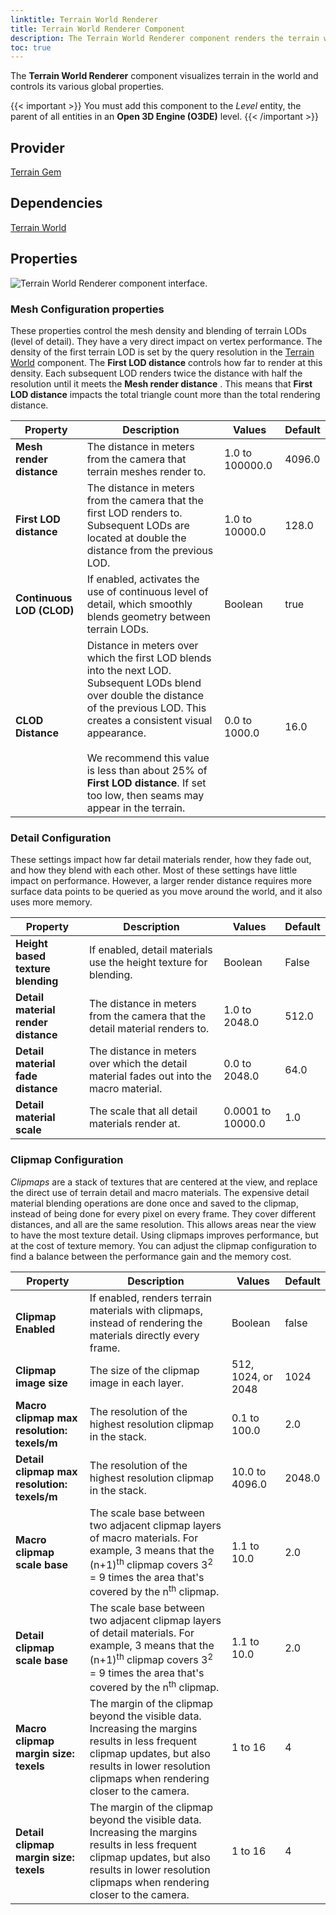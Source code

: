 ```yaml
---
linktitle: Terrain World Renderer
title: Terrain World Renderer Component
description: The Terrain World Renderer component renders the terrain within the world.
toc: true
---
```


The **Terrain World Renderer** component visualizes terrain in the world and controls its various global properties.

{{< important >}}
You must add this component to the *Level* entity, the parent of all entities in an **Open 3D Engine (O3DE)** level.
{{< /important >}}

## Provider

[Terrain Gem](/docs/user-guide/gems/reference/environment/terrain)

## Dependencies

[Terrain World](/docs/user-guide/components/reference/terrain/world)

## Properties

![Terrain World Renderer component interface.](/images/user-guide/components/reference/terrain/terrain-world-renderer-A.png)

### Mesh Configuration properties
These properties control the mesh density and blending of terrain LODs (level of detail). They have a very direct impact on vertex performance. 
The density of the first terrain LOD is set by the query resolution in the [Terrain World](/docs/user-guide/components/reference/terrain/world) component. The **First LOD distance** controls how far to render at this density.
Each subsequent LOD renders twice the distance with half the resolution until it meets the **Mesh render distance** . This means that **First LOD distance** impacts the total triangle count more than the total rendering distance.

| Property | Description | Values | Default |
| - | - | - | - |
| **Mesh render distance** | The distance in meters from the camera that terrain meshes render to. | 1.0 to 100000.0 | 4096.0 |
| **First LOD distance** | The distance in meters from the camera that the first LOD renders to. Subsequent LODs are located at double the distance from the previous LOD. | 1.0 to 10000.0 | 128.0 |
| **Continuous LOD (CLOD)** | If enabled, activates the use of continuous level of detail, which smoothly blends geometry between terrain LODs. | Boolean | true |
| **CLOD Distance** | Distance in meters over which the first LOD blends into the next LOD. Subsequent LODs blend over double the distance of the previous LOD. This creates a consistent visual appearance. <br><br>  We recommend this value is less than about 25% of **First LOD distance**. If set too low, then seams may appear in the terrain. | 0.0 to 1000.0 | 16.0 |

### Detail Configuration
These settings impact how far detail materials render, how they fade out, and how they blend with each other. Most of these settings have little impact on performance. However, a larger render distance requires more surface data points to be queried as you move around the world, and it also uses more memory.

| Property | Description | Values | Default |
| - | - | - | - |
| **Height based texture blending** | If enabled, detail materials use the height texture for blending. | Boolean | False |
| **Detail material render distance** | The distance in meters from the camera that the detail material renders to. | 1.0 to 2048.0 | 512.0 |
| **Detail material fade distance** | The distance in meters over which the detail material fades out into the macro material. | 0.0 to 2048.0 | 64.0 |
| **Detail material scale** | The scale that all detail materials render at. | 0.0001 to 10000.0 | 1.0 |

### Clipmap Configuration

_Clipmaps_ are a stack of textures that are centered at the view, and replace the direct use of terrain detail and macro materials. The expensive detail material blending operations are done once and saved to the clipmap, instead of being done for every pixel on every frame. They cover different distances, and all are the same resolution. This allows areas near the view to have the most texture detail. Using clipmaps improves performance, but at the cost of texture memory. You can adjust the clipmap configuration to find a balance between the performance gain and the memory cost.

| Property | Description | Values | Default |
| - | - | - | - |
| **Clipmap Enabled** | If enabled, renders terrain materials with clipmaps, instead of rendering the materials directly every frame. | Boolean | false
| **Clipmap image size** | The size of the clipmap image in each layer. | 512, 1024, or 2048 | 1024
| **Macro clipmap max resolution: texels/m** | The resolution of the highest resolution clipmap in the stack. | 0.1 to 100.0 | 2.0
| **Detail clipmap max resolution: texels/m** | The resolution of the highest resolution clipmap in the stack. | 10.0 to 4096.0 | 2048.0
| **Macro clipmap scale base** | The scale base between two adjacent clipmap layers of macro materials. For example, 3 means that the (n+1)<sup>th</sup> clipmap covers 3<sup>2</sup> = 9 times the area that's covered by the n<sup>th</sup> clipmap. | 1.1 to 10.0 | 2.0
| **Detail clipmap scale base** | The scale base between two adjacent clipmap layers of detail materials. For example, 3 means that the (n+1)<sup>th</sup> clipmap covers 3<sup>2</sup> = 9 times the area that's covered by the n<sup>th</sup> clipmap. | 1.1 to 10.0 | 2.0
| **Macro clipmap margin size: texels** | The margin of the clipmap beyond the visible data. Increasing the margins results in less frequent clipmap updates, but also results in lower resolution clipmaps when rendering closer to the camera. | 1 to 16 | 4
| **Detail clipmap margin size: texels** | The margin of the clipmap beyond the visible data. Increasing the margins results in less frequent clipmap updates, but also results in lower resolution clipmaps when rendering closer to the camera. | 1 to 16 | 4
